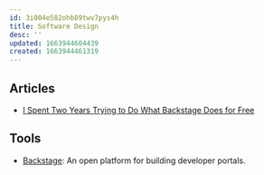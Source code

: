 ```yaml
---
id: 3i004e582ohb89twv7pys4h
title: Software Design
desc: ''
updated: 1663944604439
created: 1663944461319
---
```


## Articles

- [I Spent Two Years Trying to Do What Backstage Does for Free](https://stackoverflow.blog/2022/09/19/i-spent-two-years-trying-to-do-what-backstage-does-for-free/)

## Tools

- [Backstage](https://backstage.io/): An open platform for building developer portals.
